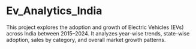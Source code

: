 # Ev_Analytics_India
This project explores the adoption and growth of Electric Vehicles (EVs) across India between 2015–2024. It analyzes year-wise trends, state-wise adoption, sales by category, and overall market growth patterns.
